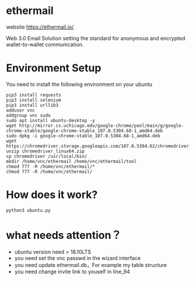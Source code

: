 # ethermail
website https://ethermail.io/

Web 3.0 Email Solution setting the standard for anonymous and encrypted wallet-to-wallet communication.

# Environment Setup

You need to install the following environment on your ubuntu

```shell 
pip3 install requests
pip3 install selenium
pip3 install urllib3
adduser vnc
addgroup vnc sudo
sudo apt install ubuntu-desktop -y
wget http://mirror.cs.uchicago.edu/google-chrome/pool/main/g/google-chrome-stable/google-chrome-stable_107.0.5304.68-1_amd64.deb
sudo dpkg -i google-chrome-stable_107.0.5304.68-1_amd64.deb
wget https://chromedriver.storage.googleapis.com/107.0.5304.62/chromedriver_linux64.zip
unzip chromedriver_linux64.zip 
cp chromedriver /usr/local/bin/
mkdir /home/vnc/ethermail /home/vnc/ethermail/tool
chmod 777 -R /home/vnc/ethermail/*
chmod 777 -R /home/vnc/ethermail/
```
# How does it work?

```angular2html
python3 ubuntu.py
```

# what needs attention？
* ubuntu version need > 18.10LTS
* you need set the vnc passwd in the wizard interface
* you need update ethermail.db，For example my table structure
* you need change invite link to youself in line_94
